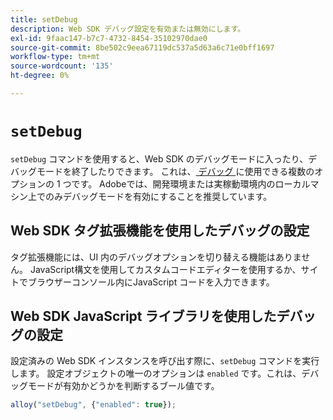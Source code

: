 ```yaml
---
title: setDebug
description: Web SDK デバッグ設定を有効または無効にします。
exl-id: 9faac147-b7c7-4732-8454-35102970dae0
source-git-commit: 8be502c9eea67119dc537a5d63a6c71e0bff1697
workflow-type: tm+mt
source-wordcount: '135'
ht-degree: 0%

---
```


# `setDebug`

`setDebug` コマンドを使用すると、Web SDK のデバッグモードに入ったり、デバッグモードを終了したりできます。 これは、[&#x200B; デバッグ &#x200B;](../use-cases/debugging.md) に使用できる複数のオプションの 1 つです。 Adobeでは、開発環境または実稼動環境内のローカルマシン上でのみデバッグモードを有効にすることを推奨しています。

## Web SDK タグ拡張機能を使用したデバッグの設定

タグ拡張機能には、UI 内のデバッグオプションを切り替える機能はありません。 JavaScript構文を使用してカスタムコードエディターを使用するか、サイトでブラウザーコンソール内にJavaScript コードを入力できます。

## Web SDK JavaScript ライブラリを使用したデバッグの設定

設定済みの Web SDK インスタンスを呼び出す際に、`setDebug` コマンドを実行します。 設定オブジェクトの唯一のオプションは `enabled` です。これは、デバッグモードが有効かどうかを判断するブール値です。

```js
alloy("setDebug", {"enabled": true});
```
